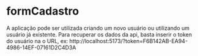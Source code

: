 # formCadastro
A aplicação pode ser utilizada criando um novo usuário ou utilizando um usuário já existente.
Para recuperar os dados da api, basta inserir o token do usuário na o URL, ex: 
    http://localhost:5173/?token=F6B142AB-EA94-4986-14EF-07161D2C4D3A

